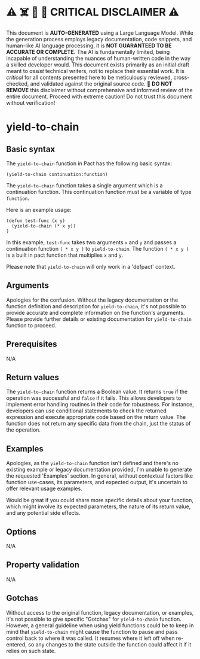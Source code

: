 
# ⚠️ ☠️ 🔮 🤖 CRITICAL DISCLAIMER ⚠️

 
This document is **AUTO-GENERATED** using a Large Language Model. While the generation process employs legacy documentation, code snippets, and human-like AI language processing, it is **NOT GUARANTEED TO BE ACCURATE OR COMPLETE.** The AI is fundamentally limited, being incapable of understanding the nuances of human-written code in the way a skilled developer would. This document exists primarily as an initial draft meant to *assist* technical writers, not to replace their essential work. It is *critical* for all contents presented here to be meticulously reviewed, cross-checked, and validated against the original source code. 🚫 **DO NOT REMOVE** this disclaimer without comprehensive and informed review of the entire document. Proceed with extreme caution! Do not trust this document without verification!

# yield-to-chain

## Basic syntax

The `yield-to-chain` function in Pact has the following basic syntax:

```pact
(yield-to-chain continuation:function)
```

The `yield-to-chain` function takes a single argument which is a continuation function. This continuation function must be a variable of type `function`.

Here is an example usage:

```pact
(defun test-func (x y)
  (yield-to-chain (* x y))
)
```

In this example, `test-func` takes two arguments `x` and `y` and passes a continuation function `( * x y )` to `yield-to-chain`. The function `( * x y )` is a built in pact function that multiplies `x` and `y`. 

Please note that `yield-to-chain` will only work in a 'defpact' context.

## Arguments

Apologies for the confusion. Without the legacy documentation or the function definition and description for `yield-to-chain`, it's not possible to provide accurate and complete information on the function's arguments. Please provide further details or existing documentation for `yield-to-chain` function to proceed.

## Prerequisites

N/A

## Return values

The `yield-to-chain` function returns a Boolean value. It returns `true` if the operation was successful and `false` if it fails. This allows developers to implement error handling routines in their code for robustness. For instance, developers can use conditional statements to check the returned expression and execute appropriate code based on the return value. The function does not return any specific data from the chain, just the status of the operation.

## Examples

Apologies, as the `yield-to-chain` function isn't defined and there's no existing example or legacy documentation provided, I'm unable to generate the requested 'Examples' section. In general, without contextual factors like function use-cases, its parameters, and expected output, it's uncertain to offer relevant usage examples.

Would be great if you could share more specific details about your function, which might involve its expected parameters, the nature of its return value, and any potential side effects.

## Options

N/A

## Property validation

N/A

## Gotchas

Without access to the original function, legacy documentation, or examples, it's not possible to give specific "Gotchas" for `yield-to-chain` function. However, a general guideline when using yield functions could be to keep in mind that `yield-to-chain` might cause the function to pause and pass control back to where it was called. It resumes where it left off when re-entered, so any changes to the state outside the function could affect it if it relies on such state.

